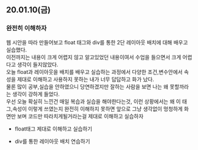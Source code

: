 ## 20.01.10(금)

### 완전히 이해하자

웹 시안을 따라 만들어보고 float 태그와 div를 통한 2단 레이아웃 배치에 대해 배우고 실습했다.   
이전까지는 내용이 크게 어렵지 않고 알고있었던 내용이여서 수업을 들으면서 크게 어렵다고 생각이 들지않았다.   
오늘 float과 레이아웃을 배치를 배우고 실습하는 과정에서 다양한 조건,변수안에서 속성을 제대로 이해하고 사용하지 못하는 내가 너무 답답하고 화가 났다.   
물론 많이 공부,실습을 안하였으니 당연하겠지만 잘하는 사람을 보면 나는 왜 못할까라는 생각이 강하게 들었다.   
우선 오늘 확실히 느낀건 매일 복습과 실습을 해야한다는것, 이런 상황에서는 왜 이 태그,속성이 이렇게 쓰였는지 완전히 이해하지 못하면 앞으로 그냥 생각없이 멍청하게 화면만 보며 코드만 따라치게될거라는걸
제대로 이해하고 실습하자

+ float태그 제대로 이해하고 실습하기

+ div를 통한 레이아웃 배치 연습하기 